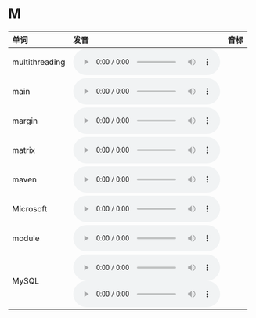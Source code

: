 
# M

| 单词  | 发音 | 音标 |
| :-- | :-- | :-- |
| multithreading | <audio :src="$withBase('/audio/multithreading.mp3')" controls="controls" controlslist="nodownload"></audio> |  |
| main | <audio :src="$withBase('/audio/main.mp3')" controls="controls" controlslist="nodownload"></audio> |  |
| margin | <audio :src="$withBase('/audio/margin.mp3')" controls="controls" controlslist="nodownload"></audio> |  |
| matrix | <audio :src="$withBase('/audio/matrix.mp3')" controls="controls" controlslist="nodownload"></audio> |  |
| maven | <audio :src="$withBase('/audio/maven.mp3')" controls="controls" controlslist="nodownload"></audio> |  |
| Microsoft | <audio :src="$withBase('/audio/Microsoft.mp3')" controls="controls" controlslist="nodownload"></audio> |  |
| module | <audio :src="$withBase('/audio/module.mp3')" controls="controls" controlslist="nodownload"></audio> |  |
| MySQL | <audio :src="$withBase('/audio/MySQL-0.mp3')" controls="controls" controlslist="nodownload"></audio><br/><audio :src="$withBase('/audio/MySQL-1.mp3')" controls="controls" controlslist="nodownload"></audio> |  |
